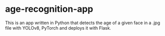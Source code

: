 # age-recognition-app
This is an app written in Python that detects the age of a given face in a .jpg file with YOLOv8, PyTorch and deploys it with Flask.
